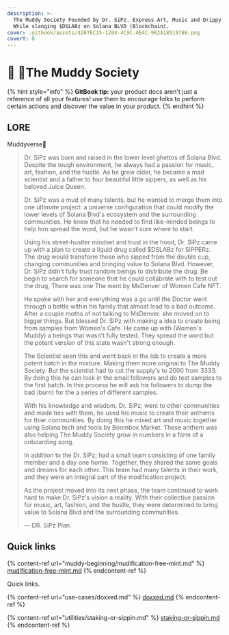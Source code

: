 ```yaml
---
description: >-
  The Muddy Society Founded by Dr. SiPz. Express Art, Music and Drippy fashion.
  While slanging $DSLABz on Solana BLVD (Blockchain).
cover: .gitbook/assets/4267EC15-1204-4C9C-AE4C-9E2A18519786.png
coverY: 0
---
```


# 👋 🥤The Muddy Society

{% hint style="info" %}
**GitBook tip:** your product docs aren't just a reference of all your features! use them to encourage folks to perform certain actions and discover the value in your product.
{% endhint %}

## LORE

Muddyverse🥤

> Dr. SiPz was born and raised in the lower level ghettos of Solana Blvd. Despite the tough environment, he always had a passion for music, art, fashion, and the hustle. As he grew older, he became a mad scientist and a father to four beautiful little sippers, as well as his beloved Juice Queen.
>
> Dr. SiPz was a mud of many talents, but he wanted to merge them into one ultimate project: a universe configuration that could modify the lower levels of Solana Blvd's ecosystem and the surrounding communities. He knew that he needed to find like-minded beings to help him spread the word, but he wasn't sure where to start.
>
> Using his street-hustler mindset and trust in the hood, Dr. SiPz came up with a plan to create a liquid drug called $DSLABz for SiPPERz. The drug would transform those who sipped from the double cup, changing communities and bringing value to Solana Blvd. However, Dr. SiPz didn't fully trust random beings to distribute the drug. Be begin to search for someone that he could collabrate with to test out the drug, There was one The went by MsDenver of Women Cafe NFT.
>
> He spoke with her and everything was a go until the Doctor went through a battle within his family that almost lead to a bad outcome. After a couple moths of not talking to MsDenver. she moved on to bigger things. But blessed Dr. SiPz with making a idea to create being from samples from Women's Cafe. He came up with (Women's Muddy) a beings that wasn't fully tested. They spread the word but the potent version of this state wasn't strong enough.&#x20;
>
> The Scientist seen this and went back in the lab to create a more potent batch in the mixture. Making them more original to The Muddy Society. But the scientist had to cut the supply's to 2000 from 3333. By doing this he can lock in the small followers and do test samples to the first batch. In this process he will ask his followers to dump the bad (burn) for the a series of different samples.
>
> With his knowledge and wisdom. Dr. SiPz; went to other communities and made ties with them, he used his music to create their anthems for thier communities. By doing this he mixed art and music together using Solana tech and tools by Boombox Market. These anthem was also helping The Muddy Society grow in numbers in a form of a onboarding song.&#x20;
>
> In addition to the Dr. SiPz; had a small team consisting of one family member and a day one homie. Together, they shared the same goals and dreams for each other. This team had many talents in their work, and they were an integral part of the modification project.
>
> As the project moved into its next phase, the team continued to work hard to make Dr. SiPz's vision a reality. With their collective passion for music, art, fashion, and the hustle, they were determined to bring value to Solana Blvd and the surrounding communities.
>
> — DR. SiPz Plan.

## Quick links

{% content-ref url="muddy-beginning/mudification-free-mint.md" %}
[mudification-free-mint.md](muddy-beginning/mudification-free-mint.md)
{% endcontent-ref %}

Quick links.

{% content-ref url="use-cases/doxxed.md" %}
[doxxed.md](use-cases/doxxed.md)
{% endcontent-ref %}

{% content-ref url="utilities/staking-or-sippin.md" %}
[staking-or-sippin.md](utilities/staking-or-sippin.md)
{% endcontent-ref %}
